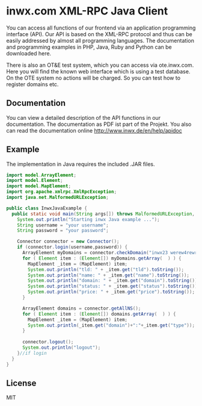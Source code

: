 inwx.com XML-RPC Java Client
=========
You can access all functions of our frontend via an application programming interface (API). Our API is based on the XML-RPC protocol and thus can be easily addressed by almost all programming languages. The documentation and programming examples in PHP, Java, Ruby and Python can be downloaded here.

There is also an OT&E test system, which you can access via ote.inwx.com. Here you will find the known web interface which is using a test database. On the OTE system no actions will be charged. So you can test how to register domains etc.

Documentation
------
You can view a detailed description of the API functions in our documentation. The documentation as PDF ist part of the Projekt. You also can read the documentation online http://www.inwx.de/en/help/apidoc

Example
-------

The implementation in Java requires the included .JAR files.

```java
import model.ArrayElement;
import model.Element;
import model.MapElement;
import org.apache.xmlrpc.XmlRpcException;
import java.net.MalformedURLException;

public class InwxJavaExample {
  public static void main(String args[]) throws MalformedURLException, XmlRpcException {
    System.out.println("Starting inwx Java example ...");
    String username = "your username";
    String password = "your password";

    Connector connector = new Connector();
    if (connector.login(username,password)) {
      ArrayElement myDomains = connector.checkDomain("inwx23 werew4rewr.de");
      for ( Element item : (Element[]) myDomains.getArray(  ) ) {
        MapElement _item = (MapElement) item;
        System.out.println("tld: " + _item.get("tld").toString());
        System.out.println("name: " + _item.get("name").toString());
        System.out.println("domain: " + _item.get("domain").toString());
        System.out.println("status: " + _item.get("status").toString());
        System.out.println("price: " + _item.get("price").toString());
      }

      ArrayElement domains = connector.getAllNS();
      for ( Element item : (Element[]) domains.getArray(  ) ) {
        MapElement _item = (MapElement) item;
        System.out.println(_item.get("domain")+":"+_item.get("type"));
      }
      
      connector.logout();
      System.out.println("logout");
    }//if login
  }
}
```

License
----

MIT
